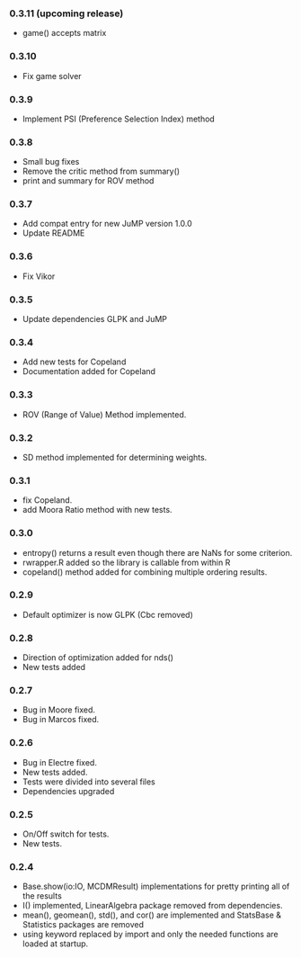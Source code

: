 ### 0.3.11 (upcoming release)
- game() accepts matrix

### 0.3.10
- Fix game solver

### 0.3.9
- Implement PSI (Preference Selection Index) method

### 0.3.8
- Small bug fixes 
- Remove the critic method from summary()
- print and summary for ROV method


### 0.3.7 
- Add compat entry for new JuMP version 1.0.0
- Update README
  
### 0.3.6
- Fix Vikor 


### 0.3.5
- Update dependencies GLPK and JuMP

### 0.3.4 
- Add new tests for Copeland
- Documentation added for Copeland 
  
  
### 0.3.3
- ROV (Range of Value) Method implemented.

### 0.3.2
- SD method implemented for determining weights.

### 0.3.1
- fix Copeland.
- add Moora Ratio method with new tests.

### 0.3.0
- entropy() returns a result even though there are NaNs for some criterion.
- rwrapper.R added so the library is callable from within R
- copeland() method added for combining multiple ordering results.
  

### 0.2.9
- Default optimizer is now GLPK (Cbc removed)


### 0.2.8
- Direction of optimization added for nds()
- New tests added

### 0.2.7
- Bug in Moore fixed.
- Bug in Marcos fixed.


### 0.2.6
- Bug in Electre fixed.
- New tests added.
- Tests were divided into several files
- Dependencies upgraded


### 0.2.5
- On/Off switch for tests. 
- New tests.

### 0.2.4
- Base.show(io:IO, MCDMResult) implementations for pretty printing all of the results
- I() implemented, LinearAlgebra package removed from dependencies.
- mean(), geomean(), std(), and cor() are implemented and StatsBase & Statistics packages are removed
- using keyword replaced by import and only the needed functions are loaded at startup.
